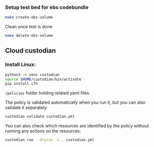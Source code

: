 ### Setup test bed for ebs codebundle

```sh
make create-ebs-volume
```

Clean once test is done
```sh
make delete-ebs-volume
```

## Cloud custodian

### Install Linux:

```sh
python3 -m venv custodian
source $HOME/custodian/bin/activate
pip install c7n 
```

`/policies` folder holding related yaml files.

The policy is validated automatically when you run it, but you can also validate it separately:

```sh
custodian validate custodian.yml
```

You can also check which resources are identified by the policy without running any actions on the resources:

```sh
custodian run --dryrun -s . custodian.yml
```